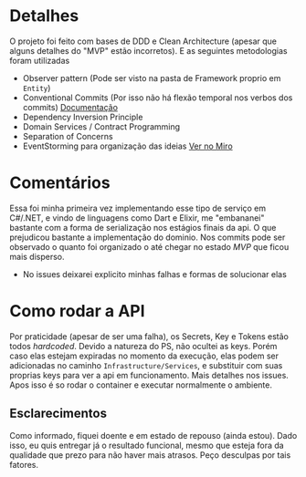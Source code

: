 # Detalhes

O projeto foi feito com bases de DDD e Clean Architecture (apesar que alguns detalhes do "MVP" estão incorretos). E as seguintes metodologias foram utilizadas

* Observer pattern (Pode ser visto na pasta de Framework proprio em `Entity`)
* Conventional Commits (Por isso não há flexão temporal nos verbos dos commits) [Documentação](https://www.conventionalcommits.org/en/v1.0.0/)
* Dependency Inversion Principle 
* Domain Services / Contract Programming
* Separation of Concerns 
* EventStorming para organização das ideias [Ver no Miro](https://miro.com/app/board/o9J_l6XmmXU=/)



# Comentários 

Essa foi minha primeira vez implementando esse tipo de serviço em C#/.NET, e vindo de linguagens como Dart e Elixir, me "embananei" bastante com a forma de serialização nos estágios finais da api. O que prejudicou bastante a implementação do dominio. Nos commits pode ser observado o quanto foi organizado o até chegar no estado _MVP_ que ficou mais disperso.
 * No issues deixarei explicito minhas falhas e formas de solucionar elas



# Como rodar a API

Por praticidade (apesar de ser uma falha), os Secrets, Key e Tokens estão todos _hardcoded_.
Devido a natureza do PS, não ocultei as keys. Porém caso elas estejam expiradas no momento da execução, elas podem ser adicionadas no caminho `Infrastructure/Services`, e substituir com suas proprias keys para ver a api em funcionamento. 
Mais detalhes nos issues. 
Apos isso é so rodar o container e executar normalmente o ambiente.



## Esclarecimentos

Como informado, fiquei doente e em estado de repouso (ainda estou). Dado isso, eu quis entregar já o resultado funcional, mesmo que esteja fora da qualidade que prezo para não haver mais atrasos. Peço desculpas por tais fatores.




